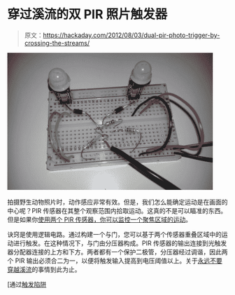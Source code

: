 # 穿过溪流的双 PIR 照片触发器

> 原文：<https://hackaday.com/2012/08/03/dual-pir-photo-trigger-by-crossing-the-streams/>

![](img/062224e4bc691a1325f76a68cd9ee38c.png "pir-photo-trigger-by-crossing-the-streams")

拍摄野生动物照片时，动作感应非常有效。但是，我们怎么能确定运动是在画面的中心呢？PIR 传感器在其整个观察范围内拾取运动。这真的不是可以瞄准的东西。但是如果你[使用两个 PIR 传感器，你可以监控一个聚焦区域的运动](https://getsatisfaction.com/triggertrap/topics/trigger_camera_through_the_aux_port_when_a_ir_beam_is_crossed)。

诀窍是使用逻辑电路。通过构建一个与门，您可以基于两个传感器重叠区域中的运动进行触发。在这种情况下，与门由分压器构成。PIR 传感器的输出连接到光触发器分配器连接的上方和下方。两者都有一个保护二极管，分压器经过调谐，因此两个 PIR 输出必须合二为一，以便将触发输入提高到电压阈值以上。关于[永远不要穿越溪流](http://www.youtube.com/watch?v=jyaLZHiJJnE)的事情到此为止。

[通过[触发陷阱](https://triggertrap.com/crossed-pir-sensors/)